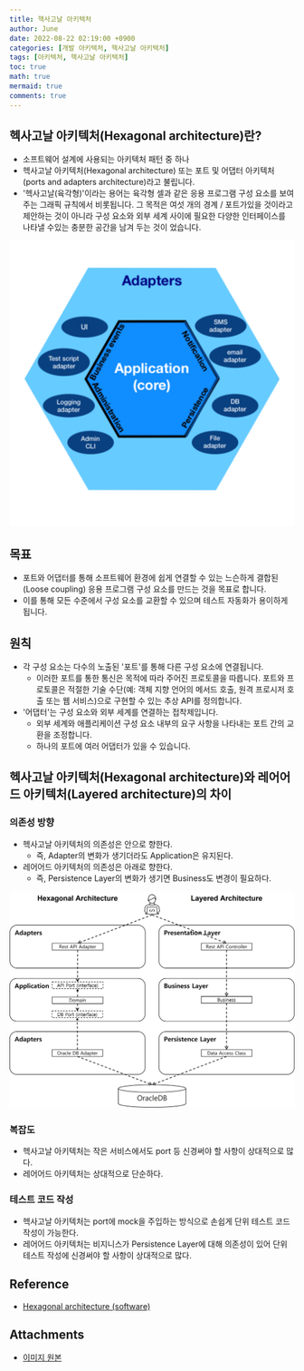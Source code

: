 ```yaml
---
title: 헥사고날 아키텍처
author: June
date: 2022-08-22 02:19:00 +0900
categories: [개발 아키텍처, 헥사고날 아키텍처]
tags: [아키텍처, 헥사고날 아키텍처]
toc: true
math: true
mermaid: true
comments: true
---
```

## 헥사고날 아키텍처(Hexagonal architecture)란?

- 소프트웨어 설계에 사용되는 아키텍처 패턴 중 하나
- 헥사고날 아키텍처(Hexagonal architecture) 또는 포트 및 어댑터 아키텍처(ports and adapters architecture)라고 불립니다.
- '헥사고날(육각형)'이라는 용어는 육각형 셀과 같은 응용 프로그램 구성 요소를 보여주는 그래픽 규칙에서 비롯됩니다. 그 목적은 여섯 개의 경계 / 포트가있을 것이라고 제안하는 것이 아니라 구성 요소와 외부 세계 사이에 필요한 다양한 인터페이스를 나타낼 수있는 충분한 공간을 남겨 두는 것이 었습니다.

![Hexagonal architecture](/posts/development-architectures/hexagonal-architecture.svg)

## 목표

- 포트와 어댑터를 통해 소프트웨어 환경에 쉽게 연결할 수 있는 느슨하게 결합된(Loose coupling) 응용 프로그램 구성 요소를 만드는 것을 목표로 합니다.
- 이를 통해 모든 수준에서 구성 요소를 교환할 수 있으며 테스트 자동화가 용이하게 됩니다.

## 원칙

- 각 구성 요소는 다수의 노출된 '포트'를 통해 다른 구성 요소에 연결됩니다.
  - 이러한 포트를 통한 통신은 목적에 따라 주어진 프로토콜을 따릅니다. 포트와 프로토콜은 적절한 기술 수단(예: 객체 지향 언어의 메서드 호출, 원격 프로시저 호출 또는 웹 서비스)으로 구현할 수 있는 추상 API를 정의합니다.
- '어댑터'는 구성 요소와 외부 세계를 연결하는 접착제입니다.
  - 외부 세계와 애플리케이션 구성 요소 내부의 요구 사항을 나타내는 포트 간의 교환을 조정합니다.
  - 하나의 포트에 여러 어댑터가 있을 수 있습니다.

## 헥사고날 아키텍처(Hexagonal architecture)와 레어어드 아키텍처(Layered architecture)의 차이

### 의존성 방향

- 헥사고날 아키텍처의 의존성은 안으로 향한다.
  - 즉, Adapter의 변화가 생기더라도 Application은 유지된다.
- 레어어드 아키텍처의 의존성은 아래로 향한다.
  - 즉, Persistence Layer의 변화가 생기면 Business도 변경이 필요하다.

![헥사고날 아키텍쳐와 레어어드 아키텍쳐의 의존성 방향 차이](/posts/development-architectures/hexagonal-architecture_vs_layered-architecture.jpg)

### 복잡도

- 헥사고날 아키텍처는 작은 서비스에서도 port 등 신경써야 할 사항이 상대적으로 많다.
- 레어어드 아키텍처는 상대적으로 단순하다.

### 테스트 코드 작성

- 헥사고날 아키텍처는 port에 mock을 주입하는 방식으로 손쉽게 단위 테스트 코드 작성이 가능한다.
- 레어어드 아키텍처는 비지니스가 Persistence Layer에 대해 의존성이 있어 단위 테스트 작성에 신경써야 할 사항이 상대적으로 많다.

## Reference

- [Hexagonal architecture (software)](https://en.wikipedia.org/wiki/Hexagonal_architecture_(software))

## Attachments

- [이미지 원본](https://1drv.ms/p/s!AvoR1zNfvX11kbZXaVtoMUPX1L21wA?e=FsuWdC)
